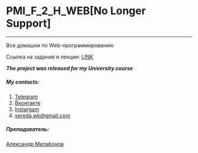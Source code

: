 # PMI_F_2_H_WEB[No Longer Support]
---------
Все домашки по Web-программированию

Ссылка на задания и лекции: [LINK](https://hackmd.io/@rX8jWCwkQNqH9R1RoYGXvw/HkML1mI4U)

***The project was released for my University course***

##### My contacts:
1. [Telegram](https://tgmsg.ru/princepepper)
2. [Вконтакте](https://vk.com/princepepper)
3. [Instargam](https://www.instagram.com/prince_pepper_official/?hl=ru)
4. <sereda.wk@gmail.com>

##### Преподователь:
[Александр Матафонов](https://vk.com/mafandv)
